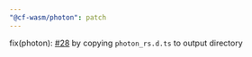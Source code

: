 ```yaml
---
"@cf-wasm/photon": patch
---
```


fix(photon): [#28](https://github.com/fineshopdesign/cf-wasm/issues/28) by copying `photon_rs.d.ts` to output directory
